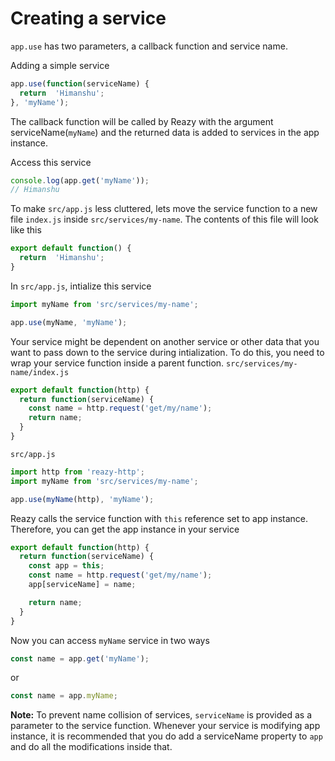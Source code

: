 # Creating a service 

`app.use` has two parameters, a callback function and service name.

Adding a simple service
```js
app.use(function(serviceName) {
  return  'Himanshu';
}, 'myName');
```

The callback function will be called by Reazy with the argument serviceName(`myName`) and the returned data is added to services in the app instance.

Access this service
```js
console.log(app.get('myName'));
// Himanshu
```

To make `src/app.js` less cluttered, lets move the service function to a new file `index.js` inside `src/services/my-name`. The contents of this file will look like this
```js
export default function() {
  return  'Himanshu';
}
```

In `src/app.js`, intialize this service
```js
import myName from 'src/services/my-name';

app.use(myName, 'myName');
```

Your service might be dependent on another service or other data that you want to pass down to the service during intialization. To do this, you need to wrap your service function inside a parent function.
`src/services/my-name/index.js`
```js
export default function(http) {
  return function(serviceName) {
    const name = http.request('get/my/name');
    return name;
  }
}
```
`src/app.js`
```js
import http from 'reazy-http';
import myName from 'src/services/my-name';

app.use(myName(http), 'myName');
```

Reazy calls the service function with `this` reference set to app instance. Therefore, you can get the app instance in your service
```js
export default function(http) {
  return function(serviceName) {
    const app = this;
    const name = http.request('get/my/name');
    app[serviceName] = name;

    return name;
  }
}
```

Now you can access `myName` service in two ways
```js
const name = app.get('myName');
```
or
```js
const name = app.myName;
```

**Note:** To prevent name collision of services, `serviceName` is provided as a parameter to the service function. Whenever your service is modifying app instance, it is recommended that you do add a serviceName property to `app` and do all the modifications inside that.
